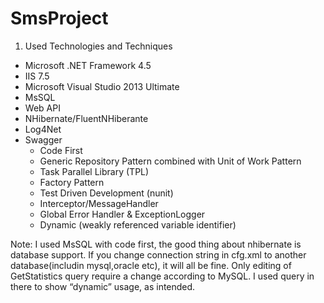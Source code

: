 # SmsProject
1. Used Technologies and Techniques
- Microsoft .NET Framework 4.5
- IIS 7.5
- Microsoft Visual Studio 2013 Ultimate
- MsSQL
- Web API
- NHibernate/FluentNHiberante
- Log4Net
- Swagger
  - Code First
  - Generic Repository Pattern combined with Unit of Work Pattern
  - Task Parallel Library (TPL)
  - Factory Pattern
  - Test Driven Development (nunit)
  - Interceptor/MessageHandler
  - Global Error Handler & ExceptionLogger
  - Dynamic (weakly referenced variable identifier)

Note: I used MsSQL with code first, the good thing about nhibernate is database support. If you change connection string in cfg.xml to another database(includin mysql,oracle etc), it will all be fine. Only editing of GetStatistics query require a change according to MySQL. I used query in there to show “dynamic” usage, as intended.
